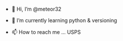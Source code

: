- 👋 Hi, I’m @meteor32
- 🌱 I’m currently learning python & versioning


- 📫 How to reach me ... USPS


